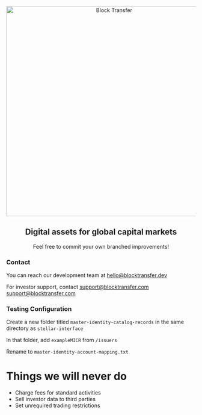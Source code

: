 <div align="center">
<a href="https://www.blocktransfer.io"><img alt="Block Transfer" src="https://www.blocktransfer.com/hosted/images/39/3e0a939c35424d9a5b392a10a08e28/BT_GH.png" width="558" /></a>
<br/>
<h2>Digital assets for global capital markets</h2>
Feel free to commit your own branched improvements!
</div>

<div align="left">
  <h3>Contact</h3>
  
  You can reach our development team at [hello@blocktransfer.dev](mailto:hello@blocktransfer.dev?subject=Block%20Transfer%20Development%20Inquiry&body=Hello%20Block%20Transfer%20Team,%0A%0AI'm%20reaching%20out%20because%20I'm%20interested%20in%20learning%20more%20about%20development%20opportunities%20at%20Block%20Transfer.%20I%20would%20greatly%20appreciate%20it%20if%20you%20could%20provide%20me%20with%20information%20regarding%20the%20development%20roles,%20technologies%20used,%20and%20any%20relevant%20requirements.%0A%0AThank%20you%20in%20advance!%0A%0ABest%20regards,%0Your%20Name)

  For investor support, contact [support@blocktransfer.com](mailto:support@blocktransfer.com?subject=Block%20Transfer%20Support%20Request&body=Hello%20Block%20Transfer%20Support%2C%0A%0AI%20hope%20this%20email%20finds%20you%20well.%20I%20am%20reaching%20out%20because%20I%20need%20some%20assistance%20with%20Block%20Transfer.%20Could%20you%20please%20help%20me%20with%20my%20queries%3F%0A%0AThank%20you%20in%20advance%21%0A%0AKind%20regards%2C%0Your%20Name)
support@blocktransfer.com
  
  
</div>


<div align="left">
  <h3>Testing Configuration</h3>

Create a new folder titled `master-identity-catalog-records` in the same directory as `stellar-interface`

In that folder, add `exampleMICR` from `/issuers`

Rename to `master-identity-account-mapping.txt`

# Things we will never do
- Charge fees for standard activities
- Sell investor data to third parties
- Set unrequired trading restrictions
